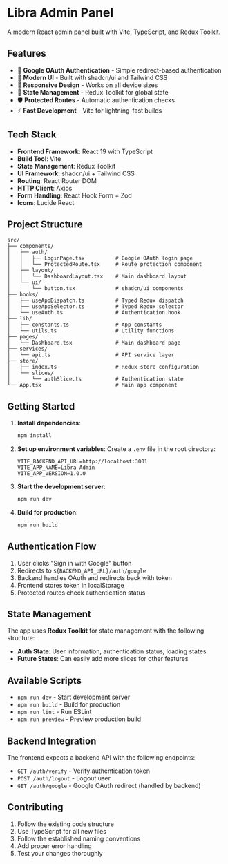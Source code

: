 # Libra Admin Panel

A modern React admin panel built with Vite, TypeScript, and Redux Toolkit.

## Features

- 🔐 **Google OAuth Authentication** - Simple redirect-based authentication
- 🎨 **Modern UI** - Built with shadcn/ui and Tailwind CSS
- 📱 **Responsive Design** - Works on all device sizes
- 🔄 **State Management** - Redux Toolkit for global state
- 🛡️ **Protected Routes** - Automatic authentication checks
- ⚡ **Fast Development** - Vite for lightning-fast builds

## Tech Stack

- **Frontend Framework**: React 19 with TypeScript
- **Build Tool**: Vite
- **State Management**: Redux Toolkit
- **UI Framework**: shadcn/ui + Tailwind CSS
- **Routing**: React Router DOM
- **HTTP Client**: Axios
- **Form Handling**: React Hook Form + Zod
- **Icons**: Lucide React

## Project Structure

```
src/
├── components/
│   ├── auth/
│   │   ├── LoginPage.tsx          # Google OAuth login page
│   │   └── ProtectedRoute.tsx     # Route protection component
│   ├── layout/
│   │   └── DashboardLayout.tsx    # Main dashboard layout
│   └── ui/
│       └── button.tsx             # shadcn/ui components
├── hooks/
│   ├── useAppDispatch.ts          # Typed Redux dispatch
│   ├── useAppSelector.ts          # Typed Redux selector
│   └── useAuth.ts                 # Authentication hook
├── lib/
│   ├── constants.ts               # App constants
│   └── utils.ts                   # Utility functions
├── pages/
│   └── Dashboard.tsx              # Main dashboard page
├── services/
│   └── api.ts                     # API service layer
├── store/
│   ├── index.ts                   # Redux store configuration
│   └── slices/
│       └── authSlice.ts           # Authentication state
└── App.tsx                        # Main app component
```

## Getting Started

1. **Install dependencies**:
   ```bash
   npm install
   ```

2. **Set up environment variables**:
   Create a `.env` file in the root directory:
   ```env
   VITE_BACKEND_API_URL=http://localhost:3001
   VITE_APP_NAME=Libra Admin
   VITE_APP_VERSION=1.0.0
   ```

3. **Start the development server**:
   ```bash
   npm run dev
   ```

4. **Build for production**:
   ```bash
   npm run build
   ```

## Authentication Flow

1. User clicks "Sign in with Google" button
2. Redirects to `${BACKEND_API_URL}/auth/google`
3. Backend handles OAuth and redirects back with token
4. Frontend stores token in localStorage
5. Protected routes check authentication status

## State Management

The app uses **Redux Toolkit** for state management with the following structure:

- **Auth State**: User information, authentication status, loading states
- **Future States**: Can easily add more slices for other features

## Available Scripts

- `npm run dev` - Start development server
- `npm run build` - Build for production
- `npm run lint` - Run ESLint
- `npm run preview` - Preview production build

## Backend Integration

The frontend expects a backend API with the following endpoints:

- `GET /auth/verify` - Verify authentication token
- `POST /auth/logout` - Logout user
- `GET /auth/google` - Google OAuth redirect (handled by backend)

## Contributing

1. Follow the existing code structure
2. Use TypeScript for all new files
3. Follow the established naming conventions
4. Add proper error handling
5. Test your changes thoroughly

